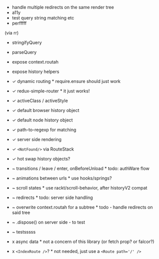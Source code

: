 - handle multiple redirects on the same render tree
- a11y
- test query string matching etc
- perfffff

(via rr)
- stringifyQuery
- parseQuery
- expose context.routah
- expose history helpers

- ✓ dynamic routing * require.ensure should just work
- ✓ redux-simple-router * it just works!
- ✓ activeClass / activeStyle
- ✓ default browser history object
- ✓ default node history object
- ✓ path-to-regexp for matching
- ✓ server side rendering
- ✓ `<NotFound/>` via RouteStack
- ✓ hot swap history objects?

- ~ transitions / leave / enter, onBeforeUnload * todo: authWare flow
- ~ animations between urls * use hooks/springs?
- ~ scroll states * use rackt/scroll-behavior, after historyV2 compat
- ~ redirects * todo: server side handling
- ~ overwrite context.routah for a subtree * todo -  handle redirects on said tree
- ~ .dispose() on server side - to test
- ~ testsssss

- x async data * not a concern of this library (or fetch prop? or falcor?)
- x `<IndexRoute />`? * not needed, just use a `<Route path='/' />`

